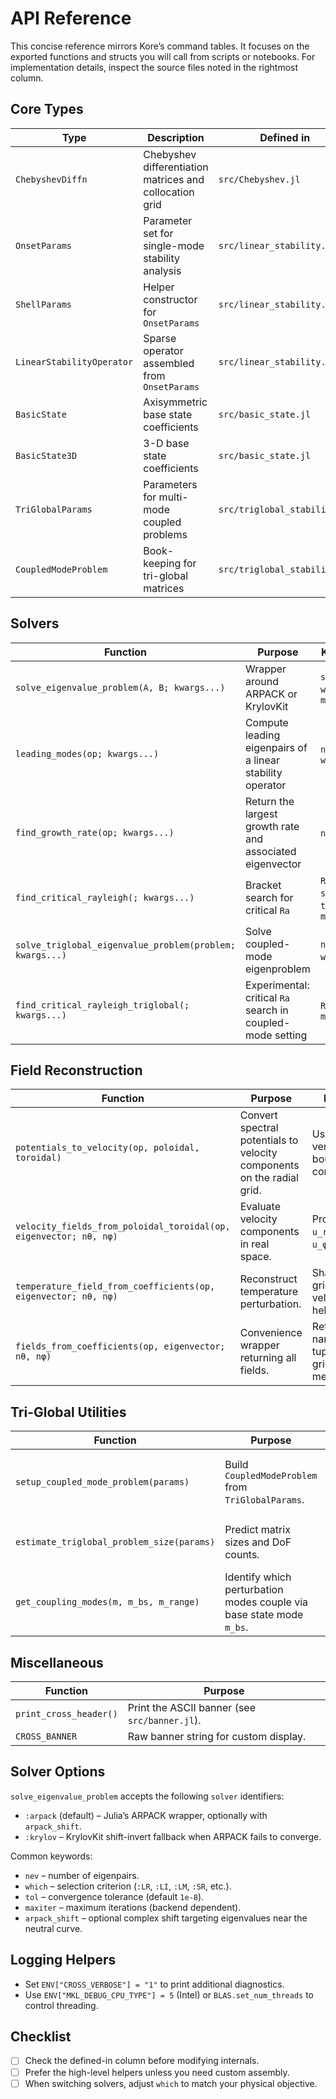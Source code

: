 # API Reference

This concise reference mirrors Kore’s command tables. It focuses on the exported functions and structs you will call from scripts or notebooks. For implementation details, inspect the source files noted in the rightmost column.

## Core Types

| Type | Description | Defined in |
| --- | --- | --- |
| `ChebyshevDiffn` | Chebyshev differentiation matrices and collocation grid | `src/Chebyshev.jl` |
| `OnsetParams` | Parameter set for single-mode stability analysis | `src/linear_stability.jl` |
| `ShellParams` | Helper constructor for `OnsetParams` | `src/linear_stability.jl` |
| `LinearStabilityOperator` | Sparse operator assembled from `OnsetParams` | `src/linear_stability.jl` |
| `BasicState` | Axisymmetric base state coefficients | `src/basic_state.jl` |
| `BasicState3D` | 3-D base state coefficients | `src/basic_state.jl` |
| `TriGlobalParams` | Parameters for multi-mode coupled problems | `src/triglobal_stability.jl` |
| `CoupledModeProblem` | Book-keeping for tri-global matrices | `src/triglobal_stability.jl` |

## Solvers

| Function | Purpose | Key Keywords | Notes |
| --- | --- | --- | --- |
| `solve_eigenvalue_problem(A, B; kwargs...)` | Wrapper around ARPACK or KrylovKit | `solver`, `nev`, `which`, `tol`, `maxiter` | Accepts sparse or dense matrices. |
| `leading_modes(op; kwargs...)` | Compute leading eigenpairs of a linear stability operator | `nev`, `solver`, `which` | Operates on `LinearStabilityOperator` directly. |
| `find_growth_rate(op; kwargs...)` | Return the largest growth rate and associated eigenvector | `nev`, `which` | Handy for fixed Rayleigh numbers. |
| `find_critical_rayleigh(; kwargs...)` | Bracket search for critical `Ra` | `Ra_guess`, `solver`, `tolerance`, `max_iterations` | Returns `(Ra_c, ω_c, eigenvector)`. |
| `solve_triglobal_eigenvalue_problem(problem; kwargs...)` | Solve coupled-mode eigenproblem | `nev`, `solver`, `which`, `tol` | Works with `CoupledModeProblem`. |
| `find_critical_rayleigh_triglobal(; kwargs...)` | Experimental: critical `Ra` search in coupled-mode setting | `Ra_guess`, `m_range` | Requires `BasicState3D`. |

## Field Reconstruction

| Function | Purpose | Notes |
| --- | --- | --- |
| `potentials_to_velocity(op, poloidal, toroidal)` | Convert spectral potentials to velocity components on the radial grid. | Useful for verifying boundary conditions. |
| `velocity_fields_from_poloidal_toroidal(op, eigenvector; nθ, nφ)` | Evaluate velocity components in real space. | Provides `u_r`, `u_θ`, `u_φ` arrays. |
| `temperature_field_from_coefficients(op, eigenvector; nθ, nφ)` | Reconstruct temperature perturbation. | Shares the grid with velocity helper. |
| `fields_from_coefficients(op, eigenvector; nθ, nφ)` | Convenience wrapper returning all fields. | Returns a named tuple with grid metadata. |

## Tri-Global Utilities

| Function | Purpose | Notes |
| --- | --- | --- |
| `setup_coupled_mode_problem(params)` | Build `CoupledModeProblem` from `TriGlobalParams`. | Computes coupling graph and block indices. |
| `estimate_triglobal_problem_size(params)` | Predict matrix sizes and DoF counts. | Helps decide solver strategy. |
| `get_coupling_modes(m, m_bs, m_range)` | Identify which perturbation modes couple via base state mode `m_bs`. | Returns sorted vector of mode indices. |

## Miscellaneous

| Function | Purpose |
| --- | --- |
| `print_cross_header()` | Print the ASCII banner (see `src/banner.jl`). |
| `CROSS_BANNER` | Raw banner string for custom display. |

## Solver Options

`solve_eigenvalue_problem` accepts the following `solver` identifiers:

- `:arpack` (default) – Julia’s ARPACK wrapper, optionally with `arpack_shift`.
- `:krylov` – KrylovKit shift-invert fallback when ARPACK fails to converge.

Common keywords:

- `nev` – number of eigenpairs.
- `which` – selection criterion (`:LR`, `:LI`, `:LM`, `:SR`, etc.).
- `tol` – convergence tolerance (default `1e-8`).
- `maxiter` – maximum iterations (backend dependent).
- `arpack_shift` – optional complex shift targeting eigenvalues near the neutral curve.

## Logging Helpers

- Set `ENV["CROSS_VERBOSE"] = "1"` to print additional diagnostics.
- Use `ENV["MKL_DEBUG_CPU_TYPE"] = 5` (Intel) or `BLAS.set_num_threads` to control threading.

## Checklist

- [ ] Check the defined-in column before modifying internals.
- [ ] Prefer the high-level helpers unless you need custom assembly.
- [ ] When switching solvers, adjust `which` to match your physical objective.
